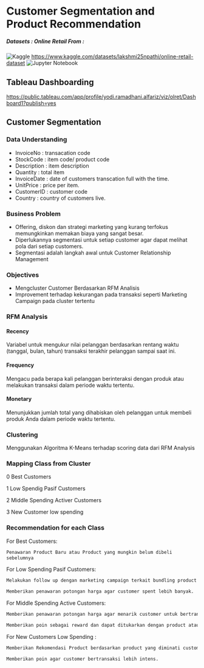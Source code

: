 # Customer Segmentation and Product Recommendation
##### Datasets : Online Retail From :
![Kaggle](https://img.shields.io/badge/Kaggle-035a7d?style=for-the-badge&logo=kaggle&logoColor=white)
https://www.kaggle.com/datasets/lakshmi25npathi/online-retail-dataset
![Jupyter Notebook](https://img.shields.io/badge/jupyter-%23FA0F00.svg?style=for-the-badge&logo=jupyter&logoColor=white)

## Tableau Dashboarding
https://public.tableau.com/app/profile/yodi.ramadhani.alfariz/viz/olret/Dashboard1?publish=yes

## Customer Segmentation
### Data Understanding
- InvoiceNo : transacation code
- StockCode : item code/ product code
- Description : item description
- Quantity : total item
- InvoiceDate : date of customers transcation full with the time.
- UnitPrice : price per item.
- CustomerID : customer code
- Country : country of customers live.

### Business Problem
- Offering, diskon dan strategi marketing yang kurang terfokus memungkinkan memakan biaya yang sangat besar.
- Diperlukannya segmentasi untuk setiap customer agar dapat melihat pola dari setiap customers.
- Segmentasi adalah langkah awal untuk Customer Relationship Management

### Objectives
- Mengcluster Customer Berdasarkan RFM Analisis
- Improvement terhadap kekurangan pada transaksi seperti Marketing Campaign pada cluster tertentu



### RFM Analysis
#### Recency
Variabel untuk mengukur nilai pelanggan berdasarkan rentang waktu (tanggal, bulan, tahun) transaksi terakhir pelanggan sampai saat ini.
#### Frequency
Mengacu pada berapa kali pelanggan berinteraksi dengan produk atau melakukan transaksi dalam periode waktu tertentu.
#### Monetary
Menunjukkan jumlah total yang dihabiskan oleh pelanggan untuk membeli produk Anda dalam periode waktu tertentu.

### Clustering
Menggunakan Algoritma K-Means terhadap scoring data dari RFM Analysis

### Mapping Class from Cluster
 0 Best Customers
 
 1 Low Spendig Pasif Customers
 
 2 Middle Spending Activer Customers
 
 3 New Customer low spending
 
### Recommendation for each Class
For Best Customers:
```sh
Penawaran Product Baru atau Product yang mungkin belum dibeli 
sebelumnya
```
For Low Spending Pasif Customers:
```sh
Melakukan follow up dengan marketing campaign terkait bundling product dan memberikan rekomendasi product yang paling diminati.
```
```sh
Memberikan penawaran potongan harga agar customer spent lebih banyak.
```

For Middle Spending Active Customers:
```sh
Memberikan penawaran potongan harga agar menarik customer untuk bertransaksi lagi.
```
```sh
Memberikan poin sebagai reward dan dapat ditukarkan dengan product atau potongan harga
```
For New  Customers Low Spending :
```sh
Memberikan Rekomendasi Product berdasarkan product yang diminati customer lainnya.
```
```sh
Memberikan poin agar customer bertransaksi lebih intens.
```












